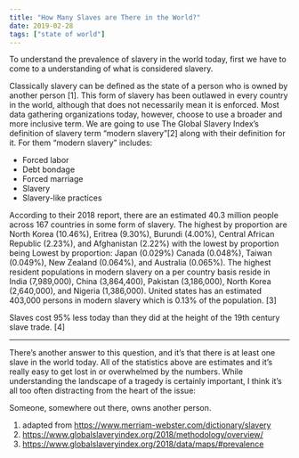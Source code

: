 ```yaml
---
title: "How Many Slaves are There in the World?"
date: 2019-02-28
tags: ["state of world"]
---
```

To understand the prevalence of slavery in the world today, first we have to come to a understanding of what is considered slavery.

Classically slavery can be defined as the state of a person who is owned by another person [1]. This form of slavery has been outlawed in every country in the world, although that does not necessarily mean it is enforced. Most data gathering organizations today, however, choose to use a broader and more inclusive term. We are going to use The Global Slavery Index’s definition of slavery term “modern slavery”[2] along with their definition for it. For them “modern slavery” includes:

- Forced labor
- Debt bondage
- Forced marriage
- Slavery
- Slavery-like practices


According to their 2018 report, there are an estimated 40.3 million people across 167 countries in some form of slavery. The highest by proportion are North Korea (10.46%), Eritrea (9.30%), Burundi (4.00%), Central African Republic (2.23%), and Afghanistan (2.22%) with the lowest by proportion being Lowest by proportion: Japan (0.029%) Canada (0.048%), Taiwan (0.049%), New Zealand (0.064%), and Australia (0.065%). The highest resident populations in modern slavery on a per country basis reside in India (7,989,000), China (3,864,400),  Pakistan (3,186,000), North Korea (2,640,000), and Nigeria (1,386,000). United states has an estimated 403,000 persons in modern slavery which is 0.13% of the population. [3]

Slaves cost 95% less today than they did at the height of the 19th century slave trade. [4]

----

There’s another answer to this question, and it’s that there is at least one slave in the world today. All of the statistics above are estimates and it’s really easy to get lost in or overwhelmed by the numbers. While understanding the landscape of a tragedy is certainly important, I think it’s all too often distracting from the heart of the issue:

Someone, somewhere out there, owns another person.

1. adapted from https://www.merriam-webster.com/dictionary/slavery
2. https://www.globalslaveryindex.org/2018/methodology/overview/
3. https://www.globalslaveryindex.org/2018/data/maps/#prevalence



